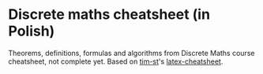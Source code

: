 # Discrete maths cheatsheet (in Polish)

Theorems, definitions, formulas and algorithms from Discrete Maths course cheatsheet, not complete yet. Based on [tim-st](https://github.com/tim-st)'s [latex-cheatsheet](https://github.com/tim-st/latex-cheatsheet).